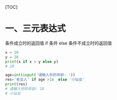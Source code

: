 [TOC]

# 一、三元表达式

条件成立时的返回值 if 条件 else 条件不成立时的返回值

```python
x = 10
y = 20
print(x if x > y else y)
# 20
```

```python
age=int(input('请输入你的年龄: '))
res='老女人' if age >18  else '小仙女'
print(res)
# 请输入你的年龄: 18
# 小仙女
```

